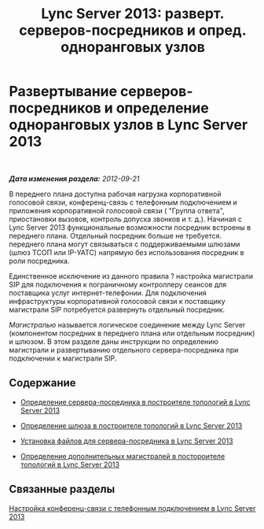﻿---
title: "Lync Server 2013: разверт. серверов-посредников и опред. одноранговых узлов"
TOCTitle: Развертывание серверов-посредников и определение одноранговых узлов
ms:assetid: a684f1da-6671-4011-adf6-2db49e2528e2
ms:mtpsurl: https://technet.microsoft.com/ru-ru/library/Gg412780(v=OCS.15)
ms:contentKeyID: 49310755
ms.date: 05/19/2016
mtps_version: v=OCS.15
ms.translationtype: HT
---

# Развертывание серверов-посредников и определение одноранговых узлов в Lync Server 2013

 

_**Дата изменения раздела:** 2012-09-21_

В переднего плана доступна рабочая нагрузка корпоративной голосовой связи, конференц-связь с телефонным подключением и приложения корпоративной голосовой связи ( "Группа ответа", приостановки вызовов, контроль допуска звонков и т. д.). Начиная с Lync Server 2013 функциональные возможности посредник встроены в переднего плана. Отдельный посредник больше не требуется. переднего плана могут связываться с поддерживаемыми шлюзами (шлюз ТСОП или IP-УАТС) напрямую без использования посредник в роли посредника.

Единственное исключение из данного правила ? настройка магистрали SIP для подключения к пограничному контроллеру сеансов для поставщика услуг интернет-телефонии. Для подключения инфраструктуры корпоративной голосовой связи к поставщику магистрали SIP потребуется развернуть отдельный посредник.

*Магистралью* называется логическое соединение между Lync Server (компонентом посредник в переднего плана или отдельным посредник) и шлюзом. В этом разделе даны инструкции по определению магистрали и развертыванию отдельного сервера-посредника при подключении к магистрали SIP.

## Содержание

  - [Определение сервера-посредника в построителе топологий в Lync Server 2013](lync-server-2013-define-a-mediation-server-in-topology-builder.md)

  - [Определение шлюза в построителе топологий в Lync Server 2013](lync-server-2013-define-a-gateway-in-topology-builder.md)

  - [Установка файлов для сервера-посредника в Lync Server 2013](lync-server-2013-install-the-files-for-mediation-server.md)

  - [Определение дополнительных магистралей в постороителе топологий в Lync Server 2013](lync-server-2013-define-additional-trunks-in-topology-builder.md)

## Связанные разделы

[Настройка конференц-связи с телефонным подключением в Lync Server 2013](lync-server-2013-configuring-dial-in-conferencing.md)

